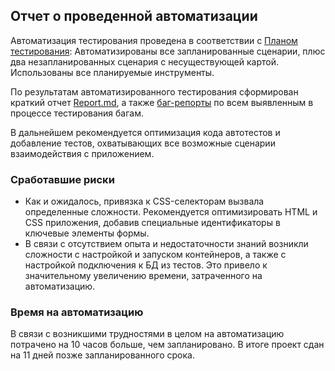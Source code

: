 ## Отчет о проведенной автоматизации ##

Автоматизация тестирования проведена в соответствии с [Планом тестирования](https://github.com/olga-belikova/Grad/blob/main/Plan.md):
Автоматизированы все запланированные сценарии, плюс два незапланированных сценария с несуществующей картой. Использованы все планируемые инструменты.

По результатам автоматизированного тестирования сформирован краткий отчет [Report.md](https://github.com/olga-belikova/Grad/blob/main/Report.md), а также [баг-репорты](https://github.com/olga-belikova/Grad/issues) по всем выявленным в процессе тестирования багам.

В дальнейшем рекомендуется оптимизация кода автотестов и добавление тестов, охватывающих все возможные сценарии взаимодействия с приложением.

### Сработавшие риски ###
* Как и ожидалось, привязка к CSS-селекторам вызвала определенные сложности. Рекомендуется оптимизировать HTML и CSS приложения, добавив специальные идентификаторы в ключевые элементы формы.
* В связи с отсутствием опыта и недостаточности знаний возникли сложности с настройкой и запуском контейнеров, а также с настройкой подключения к БД из тестов. Это привело к значительному увеличению времени, затраченного на автоматизацию.

### Время на автоматизацию ###
В связи с возникшими трудностями в целом на автоматизацию потрачено на 10 часов больше, чем запланировано. В итоге проект сдан на 11 дней позже запланированного срока.